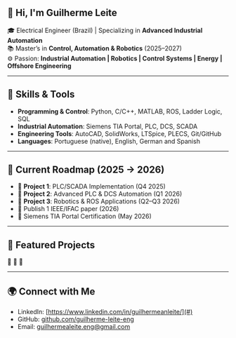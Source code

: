 ## 👋 Hi, I'm Guilherme Leite  

🎓 Electrical Engineer (Brazil) | Specializing in **Advanced Industrial Automation**  
📚 Master’s in **Control, Automation & Robotics** (2025–2027)  
⚙️ Passion: **Industrial Automation | Robotics | Control Systems | Energy | Offshore Engineering**

---

## 🔧 Skills & Tools
- **Programming & Control**: Python, C/C++, MATLAB, ROS, Ladder Logic, SQL  
- **Industrial Automation**: Siemens TIA Portal, PLC, DCS, SCADA  
- **Engineering Tools**: AutoCAD, SolidWorks, LTSpice, PLECS, Git/GitHub  
- **Languages**: Portuguese (native), English, German and Spanish

---

## 🚀 Current Roadmap (2025 → 2026)
- 📌 **Project 1**: PLC/SCADA Implementation (Q4 2025)  
- 📌 **Project 2**: Advanced PLC & DCS Automation (Q1 2026)  
- 📌 **Project 3**: Robotics & ROS Applications (Q2–Q3 2026)  
- 🎯 Publish 1 IEEE/IFAC paper (2026)  
- 🎯 Siemens TIA Portal Certification (May 2026)  

---

## 📂 Featured Projects
🔹 
🔹 
🔹 

---

## 🌍 Connect with Me
- LinkedIn: [https://www.linkedin.com/in/guilhermeanleite/](#)  
- GitHub: [github.com/guilherme-leite-eng](#)  
- Email: guilhermealeite.eng@gmail.com  
